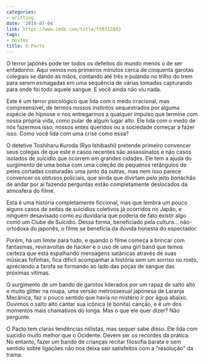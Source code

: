 ```yaml
---
categories:
- writting
date: '2019-07-04'
link: https://www.imdb.com/title/tt0312843
tags:
- movies
title: O Pacto
---
```


O terror japonês pode ter todos os defeitos do mundo menos o de ser enfadonho. Aqui vemos nos primeiros minutos cerca de cinquenta garotas colegiais se dando as mãos, contando até três e pulando no trilho do trem para serem esmagadas em uma sequência de várias tomadas capturando para onde foi todo aquele sangue. E você ainda não viu nada.

Este é um terror psicológico que lida com o medo irracional, mas compreensível, de termos nossos instintos sequestrados por alguma espécie de hipnose e nos entregarmos a qualquer impulso que termine com nossa própria vida, como pular de algum lugar alto. Ele lida com o medo de nós fazermos isso, nossos entes queridos ou a sociedade começar a fazer isso. Como você lida com uma crise como essa?

O detetive Toshiharu Kuroda (Ryo Ishibashi) pretende primeiro convencer seus colegas de que este e casos recentes são assassinatos e não casos isolados de suicídio que ocorrem em grandes cidades. Ele tem a ajuda do surgimento de uma bolsa com uma coleção de pequenos retângulos de peles cortadas costuradas uma junto da outras, mas nem isso parece convencer os obtusos policiais, que ainda que divirtam pelo jeito bonachão de andar por aí fazendo perguntas estão completamente deslocados da atmosfera do filme.

Esta é uma história completamente ficcional, mas que lembra um pouco alguns casos de seitas de suicídios coletivos já ocorridos no Japão, e ninguém desavisado como eu duvidaria que poderia de fato existir algo como um Clube de Suicídio. Dessa forma, beneficiado pela cultura... não-ortodoxa do japonês, o filme se beneficia da dúvida honesta do espectador.

Porém, há um limite para tudo, e quando o filme começa a brincar com fantasmas, reviravoltas de hacker e o uso de uma girl band que temos certeza que está espalhando mensagens satânicas através de suas músicas fofinhas, fica difícil acompanhar a história sem um sorriso no rosto, apreciando a farofa se formando ao lado das poças de sangue das próximas vítimas.

O surgimento de um bando de garotos liderados por um rapaz de salto alto e muito glitter na roupa, uma versão metrossexual japonesa de Laranja Mecânica, faz o pouco sentido que havia no mistério ir por água abaixo. Ouvimos o salto alto cantar sua icônica (e bonita) canção, e é um dos momentos mais chamativos do longa. Mas o que ele quer dizer? Não pergunte.

O Pacto tem claras tendências niilistas, mas sequer sabe disso. Ele lida com suicídio muito melhor que o Ocidente. Devem ser os recordes da prática. No entanto, fazer um bando de crianças recitar filosofia barata e sem sentido sobre ligações não nos deixa sair satisfeitos com a "resolução" da trama.